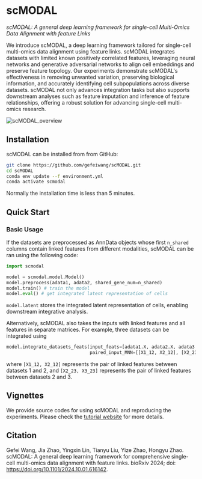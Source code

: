 # scMODAL

*scMODAL: A general deep learning framework for single-cell Multi-Omics Data Alignment with feature Links*

We introduce scMODAL, a deep learning framework tailored for single-cell multi-omics data alignment using feature links. scMODAL integrates datasets with limited known positively correlated features, leveraging neural networks and generative adversarial networks to align cell embeddings and preserve feature topology. Our experiments demonstrate scMODAL's effectiveness in removing unwanted variation, preserving biological information, and accurately identifying cell subpopulations across diverse datasets. scMODAL not only advances integration tasks but also supports downstream analyses such as feature imputation and inference of feature relationships, offering a robust solution for advancing single-cell multi-omics research.

![scMODAL_overview](https://github.com/gefeiwang/scMODAL/blob/main/demos/Overview.png)

## Installation
scMODAL can be installed from from GitHub:
```bash
git clone https://github.com/gefeiwang/scMODAL.git
cd scMODAL
conda env update --f environment.yml
conda activate scmodal
```
Normally the installation time is less than 5 minutes.

## Quick Start

### Basic Usage
If the datasets are preprocessed as AnnData objects whose first `n_shared` columns contain linked features from different modalities, scMODAL can be ran using the following code:
```python
import scmodal

model = scmodal.model.Model()
model.preprocess(adata1, adata2, shared_gene_num=n_shared)
model.train() # train the model
model.eval() # get integrated latent representation of cells
```
`model.latent` stores the integrated latent representation of cells, enabling downstream integrative analysis.

Alternatively, scMODAL also takes the inputs with linked features and all features in separate matrices. For example, three datasets can be integrated using 
```python
model.integrate_datasets_feats(input_feats=[adata1.X, adata2.X, adata3.X],
                               paired_input_MNN=[[X1_12, X2_12], [X2_23, X3_23]])
```
where `[X1_12, X2_12]` represents the pair of linked features between datasets 1 and 2, and `[X2_23, X3_23]` represents the pair of linked features between datasets 2 and 3.
## Vignettes
We provide source codes for using scMODAL and reproducing the experiments. Please check the [tutorial website](https://scmodal-tutorial.readthedocs.io/en/latest/index.html) for more details.

## Citation
Gefei Wang, Jia Zhao, Yingxin Lin, Tianyu Liu, Yize Zhao, Hongyu Zhao. scMODAL: A general deep learning framework for comprehensive single-cell multi-omics data alignment with feature links. bioRxiv 2024; doi: https://doi.org/10.1101/2024.10.01.616142.
